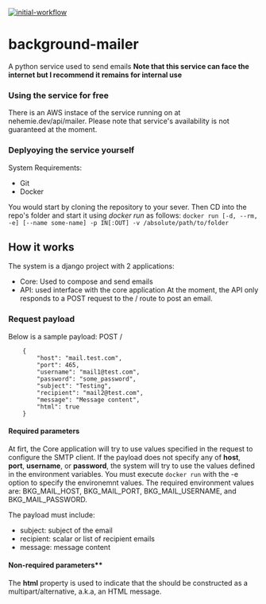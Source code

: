 [![initial-workflow](https://github.com/Olfredos6/background-mailer/actions/workflows/init.yaml/badge.svg?event=push)](https://github.com/Olfredos6/background-mailer/actions/workflows/init.yaml)

# background-mailer
A python service used to send emails
**Note that this service can face the internet but I recommend it remains for internal use**


### Using the service for free
There is an AWS instace of the service running on at nehemie.dev/api/mailer. Please note that service's availability is not guaranteed at the moment. 
### Deplyoying the service yourself
System Requirements:

 - Git
 - Docker

You would start by cloning the repository to your sever. Then CD into the repo's folder and start it using *docker run* as follows:
`docker run [-d, --rm, -e] [--name some-name] -p IN[:OUT] -v /absolute/path/to/folder`

## How it works
The system is a django project with 2 applications:
- Core: Used to compose and send emails
- API: used interface with the core application
At the moment, the API only  responds to a POST request to the / route to post an email. 

### Request payload
Below is a sample payload:
POST /
```
    { 
    	"host": "mail.test.com",
    	"port": 465,
    	"username": "mail1@test.com",
    	"password": "some_password",
    	"subject": "Testing",
    	"recipient": "mail2@test.com",
    	"message": "Message content",
    	"html": true
    }
```
#### Required parameters
At firt, the Core application will try to use values specified in the request to configure the SMTP client. If the payload does not specify any of **host**, **port**, **username**, or **password**, the system will try to use the values defined in the environment variables. You must execute `docker run` with the -e option to specify the environemnt values. The required environment values are: BKG_MAIL_HOST,  BKG_MAIL_PORT, BKG_MAIL_USERNAME, and BKG_MAIL_PASSWORD.

The payload must include:
- subject: subject of the email
- recipient: scalar or list of recipient emails
- message: message content

#### Non-required parameters**
The **html** property is used to indicate that the should be constructed as a multipart/alternative, a.k.a, an HTML message.
